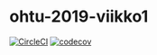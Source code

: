 # ohtu-2019-viikko1

[![CircleCI](https://circleci.com/gh/mikkovalla/ohtu-2019-viikko1.svg?style=svg)](https://circleci.com/gh/mikkovalla/ohtu-2019-viikko1)
[![codecov](https://codecov.io/gh/mikkovalla/ohtu-2019-viikko1/branch/master/graph/badge.svg)](https://codecov.io/gh/mikkovalla/ohtu-2019-viikko1)